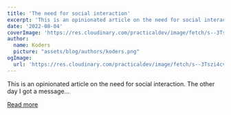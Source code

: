 ```yaml
---
title: 'The need for social interaction'
excerpt: 'This is an opinionated article on the need for social interaction.  The other day I got a message...'
date: '2022-08-04'
coverImage: 'https://res.cloudinary.com/practicaldev/image/fetch/s--3Tszi4cv--/c_imagga_scale,f_auto,fl_progressive,h_420,q_auto,w_1000/https://dev-to-uploads.s3.amazonaws.com/uploads/articles/fz7zqfznkt2babxb0lgd.jpg'
author:
  name: Koders
  picture: "assets/blog/authors/koders.png"
ogImage:
  url: 'https://res.cloudinary.com/practicaldev/image/fetch/s--3Tszi4cv--/c_imagga_scale,f_auto,fl_progressive,h_420,q_auto,w_1000/https://dev-to-uploads.s3.amazonaws.com/uploads/articles/fz7zqfznkt2babxb0lgd.jpg'
---
```


This is an opinionated article on the need for social interaction.  The other day I got a message...

[Read more](https://dev.to/dailydevtips1/the-need-for-social-interaction-23gk)
